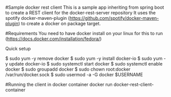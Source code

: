 #Sample docker rest client
This is a sample app inheriting from spring boot to create a REST client for the docker-rest-server repository
It uses the spotify docker-maven-plugin (https://github.com/spotify/docker-maven-plugin) to create a docker on package target.

#Requirements
You need to have docker install on your linux for this to run (https://docs.docker.com/installation/fedora/)

Quick setup

$ sudo yum -y remove docker
$ sudo yum -y install docker-io
$ sudo yum -y update docker-io
$ sudo systemctl start docker
$ sudo systemctl enable docker
$ sudo groupadd docker
$ sudo chown root:docker /var/run/docker.sock
$ sudo usermod -a -G docker $USERNAME

#Running the client in docker container
docker run docker-rest-client-container